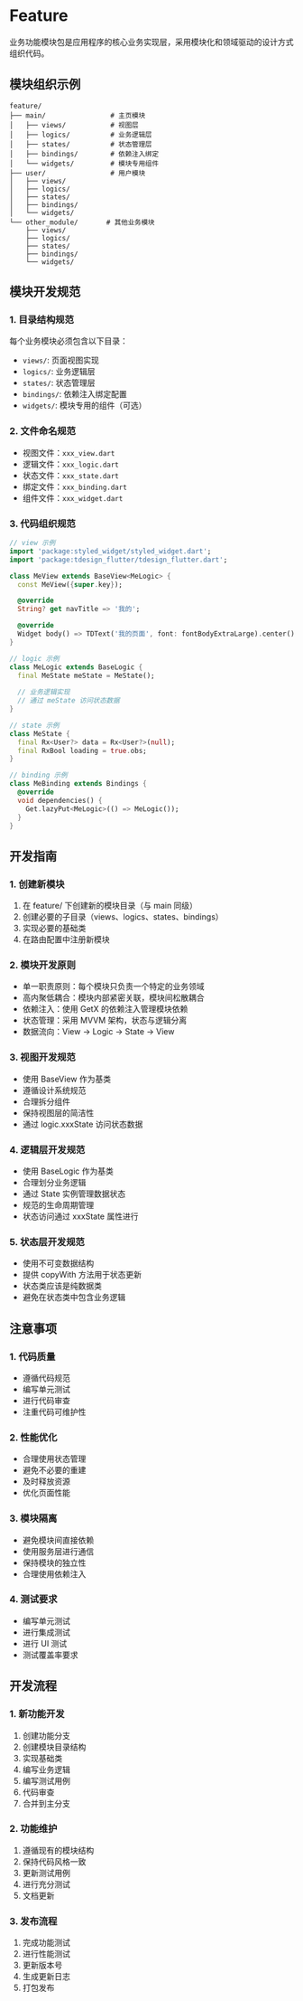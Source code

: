 # Feature

业务功能模块包是应用程序的核心业务实现层，采用模块化和领域驱动的设计方式组织代码。

## 模块组织示例

```
feature/
├── main/                # 主页模块
│   ├── views/           # 视图层
│   ├── logics/          # 业务逻辑层
│   ├── states/          # 状态管理层
│   ├── bindings/        # 依赖注入绑定
│   └── widgets/         # 模块专用组件
├── user/                # 用户模块
│   ├── views/
│   ├── logics/
│   ├── states/
│   ├── bindings/
│   └── widgets/
└── other_module/       # 其他业务模块
    ├── views/
    ├── logics/
    ├── states/
    ├── bindings/
    └── widgets/
```

## 模块开发规范

### 1. 目录结构规范
每个业务模块必须包含以下目录：
- `views/`: 页面视图实现
- `logics/`: 业务逻辑层
- `states/`: 状态管理层
- `bindings/`: 依赖注入绑定配置
- `widgets/`: 模块专用的组件（可选）

### 2. 文件命名规范
- 视图文件：`xxx_view.dart`
- 逻辑文件：`xxx_logic.dart`
- 状态文件：`xxx_state.dart`
- 绑定文件：`xxx_binding.dart`
- 组件文件：`xxx_widget.dart`

### 3. 代码组织规范
```dart
// view 示例
import 'package:styled_widget/styled_widget.dart';
import 'package:tdesign_flutter/tdesign_flutter.dart';

class MeView extends BaseView<MeLogic> {
  const MeView({super.key});

  @override
  String? get navTitle => '我的';

  @override
  Widget body() => TDText('我的页面', font: fontBodyExtraLarge).center();
}

// logic 示例
class MeLogic extends BaseLogic {
  final MeState meState = MeState();
  
  // 业务逻辑实现
  // 通过 meState 访问状态数据
}

// state 示例
class MeState {
  final Rx<User?> data = Rx<User?>(null);
  final RxBool loading = true.obs;
}

// binding 示例
class MeBinding extends Bindings {
  @override
  void dependencies() {
    Get.lazyPut<MeLogic>(() => MeLogic());
  }
}

```

## 开发指南

### 1. 创建新模块
1. 在 feature/ 下创建新的模块目录（与 main 同级）
2. 创建必要的子目录（views、logics、states、bindings）
3. 实现必要的基础类
4. 在路由配置中注册新模块

### 2. 模块开发原则
- 单一职责原则：每个模块只负责一个特定的业务领域
- 高内聚低耦合：模块内部紧密关联，模块间松散耦合
- 依赖注入：使用 GetX 的依赖注入管理模块依赖
- 状态管理：采用 MVVM 架构，状态与逻辑分离
- 数据流向：View -> Logic -> State -> View

### 3. 视图开发规范
- 使用 BaseView 作为基类
- 遵循设计系统规范
- 合理拆分组件
- 保持视图层的简洁性
- 通过 logic.xxxState 访问状态数据

### 4. 逻辑层开发规范
- 使用 BaseLogic 作为基类
- 合理划分业务逻辑
- 通过 State 实例管理数据状态
- 规范的生命周期管理
- 状态访问通过 xxxState 属性进行

### 5. 状态层开发规范
- 使用不可变数据结构
- 提供 copyWith 方法用于状态更新
- 状态类应该是纯数据类
- 避免在状态类中包含业务逻辑

## 注意事项

### 1. 代码质量
- 遵循代码规范
- 编写单元测试
- 进行代码审查
- 注重代码可维护性

### 2. 性能优化
- 合理使用状态管理
- 避免不必要的重建
- 及时释放资源
- 优化页面性能

### 3. 模块隔离
- 避免模块间直接依赖
- 使用服务层进行通信
- 保持模块的独立性
- 合理使用依赖注入

### 4. 测试要求
- 编写单元测试
- 进行集成测试
- 进行 UI 测试
- 测试覆盖率要求

## 开发流程

### 1. 新功能开发
1. 创建功能分支
2. 创建模块目录结构
3. 实现基础类
4. 编写业务逻辑
5. 编写测试用例
6. 代码审查
7. 合并到主分支

### 2. 功能维护
1. 遵循现有的模块结构
2. 保持代码风格一致
3. 更新测试用例
4. 进行充分测试
5. 文档更新

### 3. 发布流程
1. 完成功能测试
2. 进行性能测试
3. 更新版本号
4. 生成更新日志
5. 打包发布